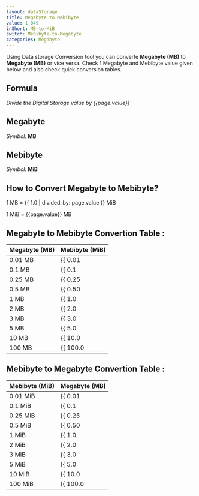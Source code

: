 ```yaml
---
layout: dataStorage
title: Megabyte to Mebibyte
value: 1.049
inShort: MB-to-MiB
switch: Mebibyte-to-Megabyte
categories: Megabyte
---
```


Using Data storage Conversion tool you can converte **Megabyte (MB)** to **Megabyte (MB)** or vice versa. Check 1 Megabyte and Mebibyte value given below and also check quick conversion tables.

## Formula
*Divide the Digital Storage value by {{page.value}}*

## Megabyte
*Symbol:* **MB**

## Mebibyte
*Symbol:* **MiB**

## How to Convert Megabyte to Mebibyte?

1 MB = {{ 1.0 | divided_by: page.value }} MiB

1 MiB = {{page.value}} MB


## Megabyte to Mebibyte Convertion Table :

| Megabyte (MB) | Mebibyte (MiB) |
| ---- | ---- |
| 0.01 MB | {{ 0.01 | divided_by: page.value }} MiB |
| 0.1 MB | {{ 0.1 | divided_by: page.value }} MiB |
| 0.25 MB | {{ 0.25 | divided_by: page.value }} MiB |
| 0.5 MB | {{ 0.50 | divided_by: page.value }} MiB |
| 1 MB | {{ 1.0 | divided_by: page.value }} MiB |
| 2 MB | {{ 2.0 | divided_by: page.value }} MiB |
| 3 MB | {{ 3.0 | divided_by: page.value }} MiB |
| 5 MB | {{ 5.0 | divided_by: page.value }} MiB |
| 10 MB | {{ 10.0 | divided_by: page.value }} MiB |
| 100 MB | {{ 100.0 | divided_by: page.value }} MiB |

## Mebibyte to Megabyte Convertion Table :

| Mebibyte (MiB) | Megabyte (MB) |
| ---- | ---- |
| 0.01 MiB | {{ 0.01 | times: page.value }} MB |
| 0.1 MiB | {{ 0.1 | times: page.value }} MB |
| 0.25 MiB | {{ 0.25 | times: page.value }} MB |
| 0.5 MiB | {{ 0.50 | times: page.value }} MB |
| 1 MiB | {{ 1.0 | times: page.value }} MB |
| 2 MiB | {{ 2.0 | times: page.value }} MB |
| 3 MiB | {{ 3.0 | times: page.value }} MB |
| 5 MiB | {{ 5.0 | times: page.value }} MB |
| 10 MiB | {{ 10.0 | times: page.value }} MB |
| 100 MiB | {{ 100.0 | times: page.value }} MB |


<script>
document.getElementById('selectInput')[8].selected = true
document.getElementById('selectOutput')[9].selected = true
</script>
